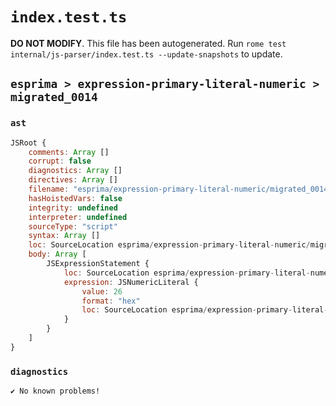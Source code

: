 # `index.test.ts`

**DO NOT MODIFY**. This file has been autogenerated. Run `rome test internal/js-parser/index.test.ts --update-snapshots` to update.

## `esprima > expression-primary-literal-numeric > migrated_0014`

### `ast`

```javascript
JSRoot {
	comments: Array []
	corrupt: false
	diagnostics: Array []
	directives: Array []
	filename: "esprima/expression-primary-literal-numeric/migrated_0014/input.js"
	hasHoistedVars: false
	integrity: undefined
	interpreter: undefined
	sourceType: "script"
	syntax: Array []
	loc: SourceLocation esprima/expression-primary-literal-numeric/migrated_0014/input.js 1:0-1:4
	body: Array [
		JSExpressionStatement {
			loc: SourceLocation esprima/expression-primary-literal-numeric/migrated_0014/input.js 1:0-1:4
			expression: JSNumericLiteral {
				value: 26
				format: "hex"
				loc: SourceLocation esprima/expression-primary-literal-numeric/migrated_0014/input.js 1:0-1:4
			}
		}
	]
}
```

### `diagnostics`

```
✔ No known problems!

```
